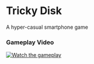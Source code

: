 # Tricky Disk
A hyper-casual smartphone game

### Gameplay Video
[![Watch the gameplay](https://img.youtube.com/vi/hkqeMdwPBxw/0.jpg)](https://www.youtube.com/watch?v=hkqeMdwPBxw)
